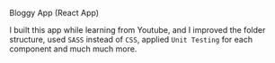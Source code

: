 Bloggy App (React App)

I built this app while learning from Youtube, and I improved the folder structure, used `SASS` instead of `CSS`, applied `Unit Testing` for each component and much much more.
